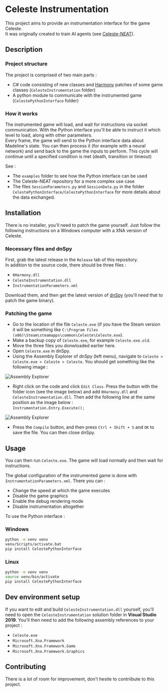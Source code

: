 # Celeste Instrumentation

This project aims to provide an instrumentation interface for the game Celeste.  
It was originally created to train AI agents (see [Celeste-NEAT](https://github.com/hdrien0/Celeste-NEAT)).

## Description

### Project structure

The project is comprised of two main parts :
* C# code consisting of new classes and [Harmony](https://github.com/pardeike/Harmony) patches of some game classes (`CelesteInstrumentation` folder)
* A python module to communicate with the instrumented game (`CelestePythonInterface` folder)

### How it works

The instrumented game will load, and wait for instructions via socket communication. With the Python interface you'll be able to instruct it which level to load, along with other parameters.  
Every frame, the game will send to the Python interface data about Madeline's state. You can then process it (for example with a neural network) and send back to the game the inputs to perform. This cycle will continue until a specified condition is met (death, transition or timeout)  

See :
* The `examples` folder to see how the Python interface can be used
* The Celeste-NEAT repository for a more complex use case
* The files `SessionParameters.py` and `SessionData.py` in the folder `CelestePythonInterface/CelestePythonInterface` for more details about the data exchanged.

## Installation

There is no installer, you'll need to patch the game yourself. Just follow the following instructions on a Windows computer with a XNA version of Celeste.

### Necessary files and dnSpy

First, grab the latest release in the `Release` tab of this repository.  
In addition to the source code, there should be three files :
* `0Harmony.dll`
* `CelesteInstrumentation.dll`
* `InstrumentationParameters.xml`

Download them, and then get the latest version of [dnSpy](https://github.com/dnSpyEx/dnSpy/releases) (you'll need that to patch the game binary).

### Patching the game

* Go to the location of the file `Celeste.exe` (if you have the Steam version it will be something like `C:\Program Files (x86)\Steam\steamapps\common\Celeste\Celeste.exe`).
* Make a backup copy of `Celeste.exe`, for example `Celeste.exe.old`.
* Move the three files you donwloaded earlier here.
* Open `Celeste.exe` in dnSpy.
* Using the Assembly Explorer of dnSpy (left menu), navigate to `Celeste > Celeste.exe > Celeste > Celeste`. You should get something like the following image :

![Assembly Explorer](https://i.imgur.com/MFFFMRp.png)

* Right click on the code and click `Edit Class`. Press the button with the folder icon (see the image below) and add `0Harmony.dll` and `CelesteInstrumentation.dll`. Then add the following line at the same position as the image below :  
`Instrumentation.Entry.Execute();`

![Assembly Explorer](https://i.imgur.com/DF5OFLh.png)

* Press the `Compile` button, and then press `Ctrl + Shift + S` and `OK` to save the file. You can then close dnSpy. 

## Usage

You can then run `Celeste.exe`. The game will load normally and then wait for instructions.

The global configuration of the instrumented game is done with `InstrumentationParameters.xml`. There you can :
* Change the speed at which the game executes
* Disable the game graphics
* Enable the debug rendering mode
* Disable instrumentation altogether

To use the Python interface :

### Windows

```bash
python -m venv venv
venv/Scripts/activate.bat
pip install CelestePythonInterface
```

### Linux

```bash
python -m venv venv
source venv/bin/activate
pip install CelestePythonInterface
```

## Dev environment setup

If you want to edit and build `CelesteInstrumentation.dll` yourself, you'll need to open the `CelesteInstrumentation` solution folder in **Visual Studio 2019**. You'll then need to add the following assembly references to your project :
* `Celeste.exe`
* `Microsoft.Xna.Framework`
* `Microsoft.Xna.Framework.Game`
* `Microsoft.Xna.Framework.Graphics`

## Contributing

There is a lot of room for improvement, don't hesite to contriibute to this project.